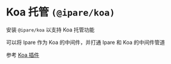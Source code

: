 # Koa 托管 `(@ipare/koa)`

安装 `@ipare/koa` 以支持 Koa 托管功能

可以将 Ipare 作为 Koa 的中间件，并打通 Ipare 和 Koa 的中间件管道

参考 [Koa 插件](/plugin/koa)
